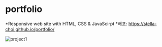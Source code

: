 # portfolio
*Responsive web site with HTML, CSS & JavaScirpt
*배포: https://stella-choi.github.io/portfolio/

![project1](https://user-images.githubusercontent.com/111262557/189787306-88821e72-65b0-4656-a7a5-2b890a3fc68b.png)
